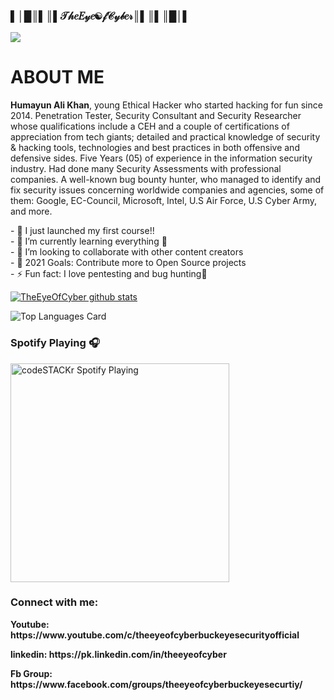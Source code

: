 
### ▌│█║▌║▌𝒯𝒽𝑒𝐸𝓎𝑒☯𝒻𝒞𝓎𝒷𝑒𝓇║▌║▌║█│▌
<img src="https://github.com/TheEyeOfCyber/TheEyeOfCyber/blob/main/20210102_221754.png" style="max-width:100%;">
<h1>ABOUT ME</h1>
<p><b>Humayun Ali Khan</b>, young Ethical Hacker who started hacking for fun since 2014. Penetration Tester, Security Consultant and Security Researcher whose qualifications include a CEH and a couple of certifications of appreciation from tech giants; detailed and practical knowledge of security & hacking tools, technologies and best practices in both offensive and defensive sides. Five Years (05) of experience in the information security industry. Had done many Security Assessments with professional companies.
A well-known bug bounty hunter, who managed to identify and fix security issues concerning worldwide companies and agencies, some of them: Google, EC-Council, Microsoft, Intel, U.S Air Force, U.S Cyber Army, and more.
</p>
- 🔭 I just launched my first course!!<br/>
- 🌱 I’m currently learning everything 🤣<br/>
- 👯 I’m looking to collaborate with other content creators<br/>
- 🥅 2021 Goals: Contribute more to Open Source projects<br/>
- ⚡ Fun fact: I love pentesting and bug hunting🐛<br/>

[![TheEyeOfCyber github stats](https://github-readme-stats.vercel.app/api?username=TheEyeOfCyber&show_icons=true&theme=dark&repo=github-readme-stats)](https://github.com/TheEyeOfCyber)

![Top Languages Card](https://github-readme-stats.vercel.app/api/top-langs/?username=TheEyeOfCyber&layout=compact)
<!--
**TheEyeOfCyber/TheEyeOfCyber** is a ✨ _special_ ✨ repository because its `README.md` (this file) appears on your GitHub profile.

Here are some ideas to get you started:

- 🔭 I’m currently working on ...
- 🌱 I’m currently learning ...
- 👯 I’m looking to collaborate on ...
- 🤔 I’m looking for help with ...
- 💬 Ask me about ...
- 📫 How to reach me: ...
- 😄 Pronouns: ...
- ⚡ Fun fact: ...
-->

### Spotify Playing 🎧

[<img src="https://now-playing-codestackr.vercel.app/api/spotify-playing" alt="codeSTACKr Spotify Playing" width="350" />](https://open.spotify.com/user/swyqyimdc12jajde4vpwd2x1b)

### Connect with me:
<p><b>Youtube: https://www.youtube.com/c/theeyeofcyberbuckeyesecurityofficial</p></b>
   <p><b>linkedin: https://pk.linkedin.com/in/theeyeofcyber</p></b>
   <p><b>Fb Group: https://www.facebook.com/groups/theeyeofcyberbuckeyesecurtiy/</p></b> 
<br />
